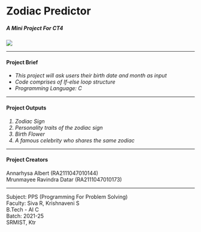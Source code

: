 # Zodiac Predictor
<b><h5>A Mini Project For CT4 </br></b></h5>
<img src ="https://cdn.britannica.com/72/223172-131-C3F72804/astrology-horoscope-circle.jpg">
<hr>
<h4>Project Brief</h4>
<ul>
  <i><li>This project will ask users their birth date and month as input</li>
    <li> Code comprises of If-else loop structure</li>
    <li> Programming Language: C </li></i></ul> <hr>
<h4>Project Outputs</h4>
<ol><i>
  <li> Zodiac Sign</li>
  <li> Personality traits of the zodiac sign</li>
  <li> Birth Flower</li>
  <li> A famous celebrity who shares the same zodiac</li></i></ol><hr>
<h4> Project Creators </h4>
Annarhysa Albert (RA2111047010144)</br>
Mrunmayee Ravindra Datar (RA2111047010173)</br><hr>
Subject: PPS (Programming For Problem Solving)</br>
Faculty: Siva R, Krishnaveni S</br>
B.Tech - AI C </br>
Batch: 2021-25 </br>
SRMIST, Ktr </br>
